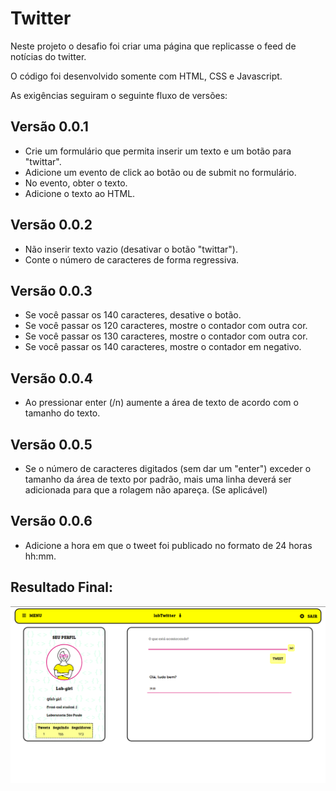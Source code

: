 # Twitter

Neste projeto o desafio foi criar uma página que replicasse o feed de notícias do twitter.

O código foi desenvolvido somente com HTML, CSS e Javascript.

As exigências seguiram o seguinte fluxo de versões:

## Versão 0.0.1

- Crie um formulário que permita inserir um texto e um botão para "twittar".
- Adicione um evento de click ao botão ou de submit no formulário.
- No evento, obter o texto.
- Adicione o texto ao HTML.

## Versão 0.0.2

- Não inserir texto vazio (desativar o botão "twittar").
- Conte o número de caracteres de forma regressiva.

## Versão 0.0.3

- Se você passar os 140 caracteres, desative o botão.
- Se você passar os 120 caracteres, mostre o contador com outra cor.
- Se você passar os 130 caracteres, mostre o contador com outra cor.
- Se você passar os 140 caracteres, mostre o contador em negativo.

## Versão 0.0.4

- Ao pressionar enter (/n) aumente a área de texto de acordo com o tamanho do texto.

## Versão 0.0.5 

- Se o número de caracteres digitados (sem dar um "enter") exceder o tamanho da área de texto por padrão, mais uma linha deverá ser adicionada para que a rolagem não apareça. (Se aplicável)

## Versão 0.0.6

- Adicione a hora em que o tweet foi publicado no formato de 24 horas hh:mm.


## Resultado Final: 

![](./src/assets/ready.png)